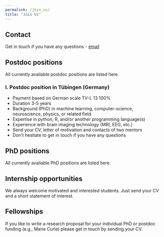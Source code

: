 ```yaml
---
permalink: /join_us/
title: "Join Us"
---
```


## Contact 
Get in touch if you have any questions - [email](mailto:dr.thomas.wolfers@gmail.com)

## Postdoc positions
All currently available postdoc positions are listed here.

### I. Postdoc position in Tübingen (Germany) 
- Payment based on German scale TV-L 13 100%
- Duration 3-5 years
- Background (PhD) in machine learning, computer-science, neuroscience, physics, or related field
- Expertise in python, R, and/or another programming language(s)
- Experience with brain imaging technology (MRI, EEG, etc.)
- Send your CV, letter of motivation and contacts of two mentors
- Don't hesitate to get in touch if you have any questions

## PhD positions
All currently available PhD positions are listed here.

## Internship opportunities
We always welcome motivated and interested students. Just send your CV and a short statement of interest.

## Fellowships
If you like to write a research proposal for your individual PhD or postdoc funding (e.g., Marie Curie) please get in touch by sending your CV.
